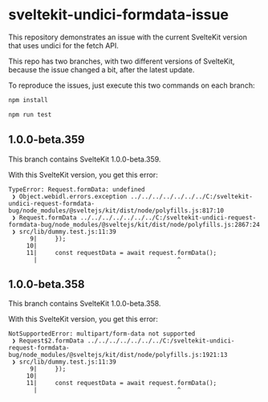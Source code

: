 # sveltekit-undici-formdata-issue

This repository demonstrates an issue with the current SvelteKit version that uses undici for the fetch API.

This repo has two branches, with two different versions of SvelteKit, because the issue changed a bit, after the latest update.

To reproduce the issues, just execute this two commands on each branch:

```bash
npm install

npm run test
```

## 1.0.0-beta.359
This branch contains SvelteKit 1.0.0-beta.359.

With this SvelteKit version, you get this error:
```
TypeError: Request.formData: undefined
 ❯ Object.webidl.errors.exception ../../../../../../../C:/sveltekit-undici-request-formdata-bug/node_modules/@sveltejs/kit/dist/node/polyfills.js:817:10      
 ❯ Request.formData ../../../../../../../C:/sveltekit-undici-request-formdata-bug/node_modules/@sveltejs/kit/dist/node/polyfills.js:2867:24
 ❯ src/lib/dummy.test.js:11:39
      9|     });
     10| 
     11|     const requestData = await request.formData();
       |                                       ^

```

## 1.0.0-beta.358
This branch contains SvelteKit 1.0.0-beta.358.

With this SvelteKit version, you get this error:
```
NotSupportedError: multipart/form-data not supported
 ❯ Request$2.formData ../../../../../../../C:/sveltekit-undici-request-formdata-bug/node_modules/@sveltejs/kit/dist/node/polyfills.js:1921:13
 ❯ src/lib/dummy.test.js:11:39
      9|     });
     10| 
     11|     const requestData = await request.formData();
       |                                       ^

```
